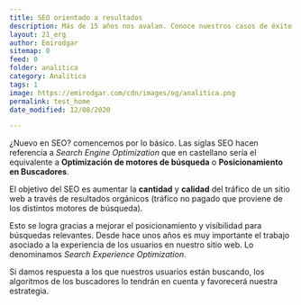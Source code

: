 ```yaml
---
title: SEO orientado a resultados
description: Más de 15 años nos avalan. Conoce nuestros casos de éxito y nuestra forma de trabajar.
layout: 21_erg
author: Emirodgar
sitemap: 0
feed: 0
folder: analitica
category: Analítica
tags: 1
image: https://emirodgar.com/cdn/images/og/analitica.png
permalink: test_home
date_modified: 12/08/2020

---
```


¿Nuevo en SEO? comencemos por lo básico. Las siglas SEO hacen referencia a *Search Engine Optimization* que en castellano sería el equivalente a **Optimización de motores de búsqueda** o **Posicionamiento en Buscadores**.

El objetivo del SEO es aumentar la **cantidad** y **calidad** del tráfico de un sitio web a través de resultados orgánicos (tráfico no pagado que proviene de los distintos motores de búsqueda). 

Esto se logra gracias a mejorar el posicionamiento y visibilidad para búsquedas relevantes. Desde hace unos años es muy importante el trabajo asociado a la experiencia de los usuarios en nuestro sitio web. Lo denominamos *Search Experience Optimization*.

Si damos respuesta a los que nuestros usuarios están buscando, los algoritmos de los buscadores lo tendrán en cuenta y favorecerá nuestra estrategia.
<!--stackedit_data:
eyJoaXN0b3J5IjpbMTc1MTUzNTU5NiwtNDk2NTEzMTUxLC0xNj
A2OTMxNTA0LC02NDIxMTkxODEsMTU1OTM3NDE1OSwtMTU5MjU4
NTMzMSwtODE2Nzk5NDI2LDk3MzQ1MzE3LDY4MjE1NjU5MCwxMj
c1OTU2NjQyLDYwNzg2NTI1MywzNTE3MjI0OTIsMTgxMDY1MTUx
OCwtNjkyOTg1NDAwLDExMzM4NjQzOTAsLTEwNDA0NDk1Nyw5Mz
Y5MDUxNDksMTQxMjg2NDE3NywxMzA5MjgxNDEyLC0xODAzNzAz
NTgzXX0=
-->